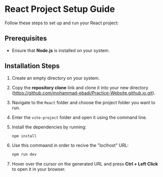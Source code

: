 # React Project Setup Guide

Follow these steps to set up and run your React project:

## Prerequisites
- Ensure that **Node.js** is installed on your system.

## Installation Steps
1. Create an empty directory on your system.
2. Copy the **repository clone** link and clone it into your new directory (https://github.com/mohammad-ebadi/Practice-Website.github.io.git).

3. Navigate to the `React` folder and choose the project folder you want to run.
4. Enter the `vite-project` folder and open it using the command line.
5. Install the dependencies by running:

   ```sh
   npm install

6. Use this commaand in order to recive the "loclhost" URL:

    ```sh
    npm run dev

7. Hover over the cursor on the generated URL and press **Ctrl + Left Click** to open it in your browser.
